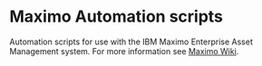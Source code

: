 # Maximo Automation scripts
Automation scripts for use with the IBM Maximo Enterprise Asset Management system.  For more information see [Maximo Wiki](https://maximo.wiki). 
